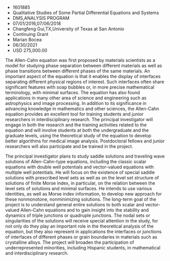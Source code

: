 
* 1601885
* Qualitative Studies of Some Partial Differential Equations and Systems
* DMS,ANALYSIS PROGRAM
* 07/01/2016,07/06/2018
* Changfeng Gui,TX,University of Texas at San Antonio
* Continuing Grant
* Marian Bocea
* 06/30/2021
* USD 275,000.00

The Allen-Cahn equation was first proposed by materials scientists as a model
for studying phase separation between different materials as well as phase
transitions between different phases of the same materials. An important aspect
of the equation is that it enables the display of interfaces separating
different physical regions of interest. Such interfaces often share significant
features with soap bubbles or, in more precise mathematical terminology, with
minimal surfaces. The equation has also found applications in many other area of
science and engineering such as astrophysics and image processing. In addition
to its significance in advancing knowledge in mathematics and other sciences,
the Allen-Cahn equation provides an excellent tool for training students and
junior researchers in interdisciplinary research. The principal investigator
will engage in both the research and the training activities related to the
equation and will involve students at both the undergraduate and the graduate
levels, using the theoretical study of the equation to develop better algorithms
for medical image analysis. Postdoctoral fellows and junior researchers will
also participate and be trained in the project.

The principal investigator plans to study saddle solutions and traveling wave
solutions of Allen-Cahn-type equations, including the classic scalar equations
with double well potentials and vector-valued equations with multiple well
potentials. He will focus on the existence of special saddle solutions with
prescribed level sets as well as on the level set structure of solutions of
finite Morse index, in particular, on the relation between the level sets of
solutions and minimal surfaces. He intends to use various identities, as well as
Morse index information, to develop new approach for these nonmonotone,
nonminimizing solutions. The long-term goal of the project is to understand
general entire solutions to both scalar and vector-valued Allen-Cahn equations
and to gain insight into the stability and dynamics of triple junctions or
quadruple junctions. The nodal sets or singularities of the solutions will
receive special attention in the study, for not only do they play an important
role in the theoretical analysis of the equation, but they also represent in
applications the interfaces or junctions of interfaces of different phases or
grain boundaries in materials such as crystalline alloys. The project will
broaden the participation of underrepresented minorities, including Hispanic
students, in mathematical and interdisciplinary research.
